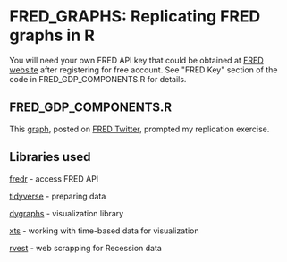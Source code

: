 # FRED_GRAPHS: Replicating FRED graphs in R

You will need your own FRED API key that could be obtained at [FRED website](https://fredhelp.stlouisfed.org/fred/account/fred-account-features/register/) after registering for free account. See "FRED Key" section of the code in FRED_GDP_COMPONENTS.R for details.

## FRED_GDP_COMPONENTS.R

This [graph](https://twitter.com/stlouisfed/status/1064176422124756992), posted on [FRED Twitter](https://twitter.com/stlouisfed), prompted my replication exercise. 

## Libraries used

[fredr](https://cran.r-project.org/web/packages/fredr/index.html) - access FRED API

[tidyverse](https://cran.r-project.org/web/packages/tidyverse/index.html) - preparing data

[dygraphs](https://cran.r-project.org/web/packages/dygraphs/index.html) - visualization library

[xts](https://cran.r-project.org/web/packages/xts/index.html) - working with time-based data for visualization

[rvest](https://cran.r-project.org/web/packages/rvest/index.html) - web scrapping for Recession data
